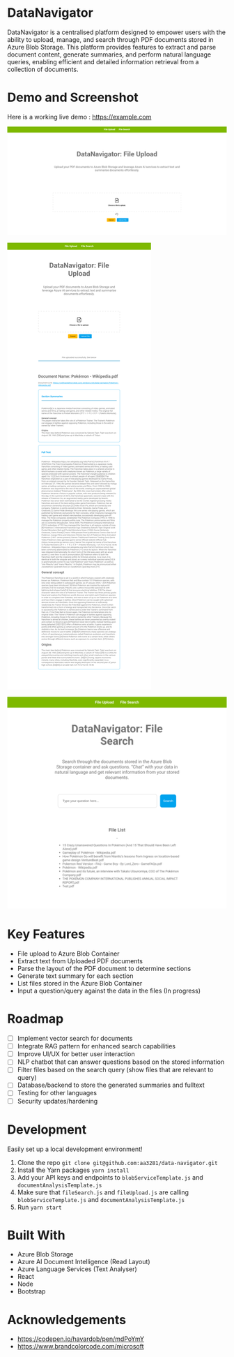 # DataNavigator
DataNavigator is a centralised platform designed to empower users with the ability to upload, manage, and search through PDF documents stored in Azure Blob Storage. This platform provides features to extract and parse document content, generate summaries, and perform natural language queries, enabling efficient and detailed information retrieval from a collection of documents.

# Demo and Screenshot
Here is a working live demo : https://example.com

![Upload File](/screenshots/1.png "Upload File Screen")

![Upload File](/screenshots/2.png "Successful Upload Screen")

![Upload File](/screenshots/3.png "Search File Screen")


# Key Features
- File upload to Azure Blob Container 
- Extract text from Uploaded PDF documents
- Parse the layout of the PDF document to determine sections 
- Generate text summary for each section
- List files stored in the Azure Blob Container
- Input a question/query against the data in the files (In progress)

# Roadmap
- [ ] Implement vector search for documents
- [ ] Integrate RAG pattern for enhanced search capabilities
- [ ] Improve UI/UX for better user interaction
- [ ] NLP chatbot that can answer questions based on the stored information
- [ ] Filter files based on the search query (show files that are relevant to query)
- [ ] Database/backend to store the generated summaries and fulltext
- [ ] Testing for other languages
- [ ] Security updates/hardening
  
# Development
Easily set up a local development environment!

1. Clone the repo `git clone git@github.com:aa3281/data-navigator.git`
2. Install the Yarn packages `yarn install`
3. Add your API keys and endpoints to `blobServiceTemplate.js` and `documentAnalysisTemplate.js`
4. Make sure that `fileSearch.js` and `fileUpload.js` are calling `blobServiceTemplate.js` and `documentAnalysisTemplate.js`
5. Run `yarn start`

# Built With
- Azure Blob Storage
- Azure AI Document Intelligence (Read Layout)
- Azure Language Services (Text Analyser)
- React
- Node
- Bootstrap

# Acknowledgements
- https://codepen.io/havardob/pen/mdPoYmY
- https://www.brandcolorcode.com/microsoft
